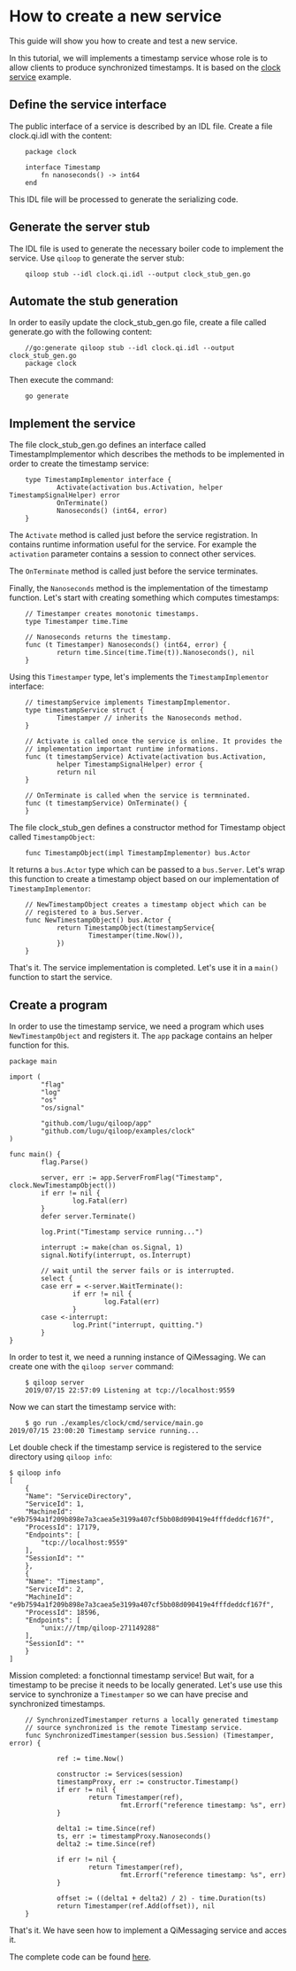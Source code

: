 # How to create a new service

This guide will show you how to create and test a new service.

In this tutorial, we will implements a timestamp service whose role is
to allow clients to produce synchronized timestamps. It is based on
the [clock service](https://github.com/lugu/qiloop/blob/master/examples/clock)
example.

## Define the service interface

The public interface of a service is described by an IDL file.
Create a file clock.qi.idl with the content:

        package clock

        interface Timestamp
            fn nanoseconds() -> int64
        end

This IDL file will be processed to generate the serializing code.

## Generate the server stub

The IDL file is used to generate the necessary boiler code to
implement the service. Use `qiloop` to generate the server stub:

        qiloop stub --idl clock.qi.idl --output clock_stub_gen.go

## Automate the stub generation

In order to easily update the clock_stub_gen.go file, create a file
called generate.go with the following content:

        //go:generate qiloop stub --idl clock.qi.idl --output clock_stub_gen.go
        package clock

Then execute the command:

        go generate

## Implement the service

The file clock_stub_gen.go defines an interface called
TimestampImplementor which describes the methods to be implemented in
order to create the timestamp service:

        type TimestampImplementor interface {
                Activate(activation bus.Activation, helper TimestampSignalHelper) error
                OnTerminate()
                Nanoseconds() (int64, error)
        }

The `Activate` method is called just before the service registration.
In contains runtime information useful for the service. For example
the `activation` parameter contains a session to connect other
services.

The `OnTerminate` method is called just before the service
terminates.

Finally, the `Nanoseconds` method is the implementation of the
timestamp function. Let's start with creating something which computes
timestamps:

        // Timestamper creates monotonic timestamps.
        type Timestamper time.Time

        // Nanoseconds returns the timestamp.
        func (t Timestamper) Nanoseconds() (int64, error) {
                return time.Since(time.Time(t)).Nanoseconds(), nil
        }

Using this `Timestamper` type, let's implements
the `TimestampImplementor` interface:

        // timestampService implements TimestampImplementor.
        type timestampService struct {
                Timestamper // inherits the Nanoseconds method.
        }

        // Activate is called once the service is online. It provides the
        // implementation important runtime informations.
        func (t timestampService) Activate(activation bus.Activation,
                helper TimestampSignalHelper) error {
                return nil
        }

        // OnTerminate is called when the service is termninated.
        func (t timestampService) OnTerminate() {
        }

The file clock_stub_gen defines a constructor method for Timestamp
object called `TimestampObject`:

        func TimestampObject(impl TimestampImplementor) bus.Actor

It returns a `bus.Actor` type which can be passed to a `bus.Server`.
Let's wrap this function to create a timestamp object based on our
implementation of `TimestampImplementor`:

        // NewTimestampObject creates a timestamp object which can be
        // registered to a bus.Server.
        func NewTimestampObject() bus.Actor {
                return TimestampObject(timestampService{
                        Timestamper(time.Now()),
                })
        }

That's it. The service implementation is completed. Let's use it in a
`main()` function to start the service.

## Create a program

In order to use the timestamp service, we need a program which uses
`NewTimestampObject` and registers it. The `app` package contains an
helper function for this.

    package main

    import (
            "flag"
            "log"
            "os"
            "os/signal"

            "github.com/lugu/qiloop/app"
            "github.com/lugu/qiloop/examples/clock"
    )

    func main() {
            flag.Parse()

            server, err := app.ServerFromFlag("Timestamp", clock.NewTimestampObject())
            if err != nil {
                    log.Fatal(err)
            }
            defer server.Terminate()

            log.Print("Timestamp service running...")

            interrupt := make(chan os.Signal, 1)
            signal.Notify(interrupt, os.Interrupt)

            // wait until the server fails or is interrupted.
            select {
            case err = <-server.WaitTerminate():
                    if err != nil {
                            log.Fatal(err)
                    }
            case <-interrupt:
                    log.Print("interrupt, quitting.")
            }
    }

In order to test it, we need a running instance of QiMessaging. We can
create one with the `qiloop server` command:

        $ qiloop server
        2019/07/15 22:57:09 Listening at tcp://localhost:9559

Now we can start the timestamp service with:

        $ go run ./examples/clock/cmd/service/main.go
    2019/07/15 23:00:20 Timestamp service running...

Let double check if the timestamp service is registered to the service
directory using `qiloop info`:

    $ qiloop info
    [
        {
    	"Name": "ServiceDirectory",
    	"ServiceId": 1,
    	"MachineId": "e9b7594a1f209b898e7a3caea5e3199a407cf5bb08d090419e4fffdeddcf167f",
    	"ProcessId": 17179,
    	"Endpoints": [
    	    "tcp://localhost:9559"
    	],
    	"SessionId": ""
        },
        {
    	"Name": "Timestamp",
    	"ServiceId": 2,
    	"MachineId": "e9b7594a1f209b898e7a3caea5e3199a407cf5bb08d090419e4fffdeddcf167f",
    	"ProcessId": 18596,
    	"Endpoints": [
    	    "unix:///tmp/qiloop-271149288"
    	],
    	"SessionId": ""
        }
    ]

Mission completed: a fonctionnal timestamp service! But wait, for a
timestamp to be precise it needs to be locally generated. Let's use
use this service to synchronize a `Timestamper` so we can have precise
and synchronized timestamps.

        // SynchronizedTimestamper returns a locally generated timestamp
        // source synchronized is the remote Timestamp service.
        func SynchronizedTimestamper(session bus.Session) (Timestamper, error) {

                ref := time.Now()

                constructor := Services(session)
                timestampProxy, err := constructor.Timestamp()
                if err != nil {
                        return Timestamper(ref),
                                fmt.Errorf("reference timestamp: %s", err)
                }

                delta1 := time.Since(ref)
                ts, err := timestampProxy.Nanoseconds()
                delta2 := time.Since(ref)

                if err != nil {
                        return Timestamper(ref),
                                fmt.Errorf("reference timestamp: %s", err)
                }

                offset := ((delta1 + delta2) / 2) - time.Duration(ts)
                return Timestamper(ref.Add(offset)), nil
        }

That's it. We have seen how to implement a QiMessaging service and
acces it.

The complete code can be found
[here](https://github.com/lugu/qiloop/blob/master/examples/clock).

